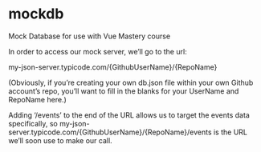# mockdb
Mock Database for use with Vue Mastery course

In order to access our mock server, we’ll go to the url:

my-json-server.typicode.com/{GithubUserName}/{RepoName}

(Obviously, if you’re creating your own db.json file within your own Github account’s repo, you’ll want to fill in the blanks for your UserName and RepoName here.)

Adding ‘/events’ to the end of the URL allows us to target the events data specifically, so my-json-server.typicode.com/{GithubUserName}/{RepoName}/events is the URL we’ll soon use to make our call.
